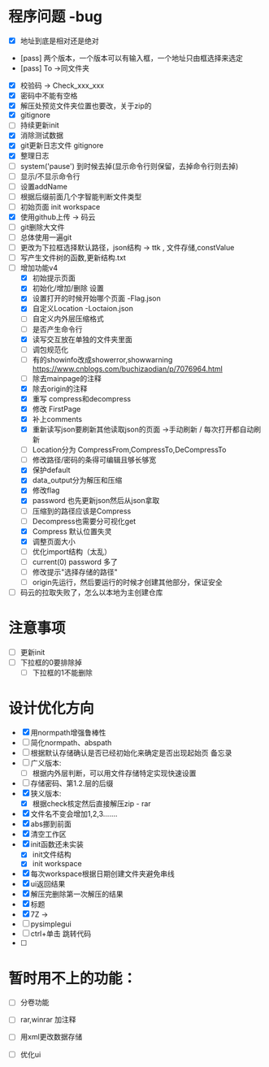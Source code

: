 # 程序问题 -bug
- [x] 地址到底是相对还是绝对
- [pass] 两个版本，一个版本可以有输入框，一个地址只由框选择来选定
- [pass] To ->同文件夹
- [x] 校验码 -> Check_xxx_xxx
- [x] 密码中不能有空格
- [x] 解压处预览文件夹位置也要改，关于zip的
- [x] gitignore
- [ ] 持续更新init
- [x] 消除测试数据
- [x] git更新日志文件 gitignore
- [x] 整理日志
- [ ] system('pause') 到时候去掉(显示命令行则保留，去掉命令行则去掉)
- [ ] 显示/不显示命令行
- [ ] 设置addName
- [ ] 根据后缀前面几个字智能判断文件类型
- [ ] 初始页面 init workspace
- [x] 使用github上传  -> 码云
- [ ] git删除大文件
- [ ] 总体使用一遍git
- [ ] 更改为下拉框选择默认路径，json结构 -> ttk , 文件存储,constValue
- [ ] 写产生文件树的函数,更新结构.txt
- [ ] 增加功能v4
    - [x] 初始提示页面
    - [x] 初始化/增加/删除 设置
    - [x] 设置打开的时候开始哪个页面   -Flag.json
    - [x] 自定义Location            -Loctaion.json
    - [ ] 自定义内外层压缩格式
    - [ ] 是否产生命令行
    - [x] 读写交互放在单独的文件夹里面
    - [ ] 调包规范化
    - [ ] 有的showinfo改成showerror,showwarning    https://www.cnblogs.com/buchizaodian/p/7076964.html
    - [ ] 除去mainpage的注释
    - [x] 除去origin的注释
    - [x] 重写 compress和decompress
    - [x] 修改 FirstPage
    - [x] 补上comments
    - [x] 重新读写json要刷新其他读取json的页面 ->手动刷新 / 每次打开都自动刷新
    - [ ] Location分为 CompressFrom,CompressTo,DeCompressTo
    - [ ] 修改路径/密码的条得可编辑且够长够宽
    - [x] 保护default
    - [x] data_output分为解压和压缩
    - [x] 修改flag
    - [x] password 也先更新json然后从json拿取
    - [ ] 压缩到的路径应该是Compress
    - [ ] Decompress也需要分可视化get
    - [x] Compress 默认位置失灵
    - [x] 调整页面大小
    - [ ] 优化import结构（太乱）
    - [ ] current(0) password 多了
    - [ ] 修改提示"选择存储的路径"
    - [ ] origin先运行，然后要运行的时候才创建其他部分，保证安全
- [ ] 码云的拉取失败了，怎么以本地为主创建仓库

# 注意事项
 - [ ] 更新init
 - [ ] 下拉框的0要排除掉
   - [ ] 下拉框的1不能删除

# 设计优化方向    
- [x] 用normpath增强鲁棒性
- [ ] 简化normpath、abspath
- [ ] 根据默认存储确认是否已经初始化来确定是否出现起始页
备忘录
- [ ] 广义版本:
    - [ ] 根据内外层判断，可以用文件存储特定实现快速设置
- [ ] 存储密码、第1.2.层的后缀
- [x] 狭义版本:
    - [x] 根据check核定然后直接解压zip - rar
- [x] 文件名不变会增加1,2,3.......
- [x] abs挪到前面
- [x] 清空工作区
- [x] init函数还未实装
    - [x] init文件结构
    - [x] init workspace
- [x] 每次workspace根据日期创建文件夹避免串线
- [x] ui返回结果
- [x] 解压完删除第一次解压的结果
- [x] 标题
- [x] 7Z ->
- [ ] pysimplegui
- [ ] ctrl+单击 跳转代码
- [ ] 

    
# 暂时用不上的功能：
- [ ] 分卷功能
- [ ] rar,winrar 加注释

- [ ] 用xml更改数据存储

- [ ] 优化ui

